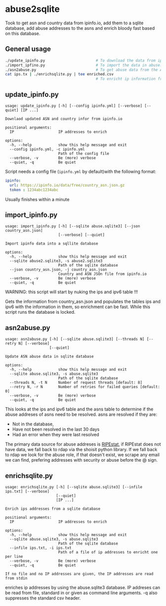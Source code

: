 abuse2sqlite
============

Took to get asn and country data from ipinfo.io, add them to a sqlite database, add abuse addresses to the asns and enrich bloody fast based on this database.

General usage
-------------

```sh
./update_ipinfo.py                       # To download the data from ipinfo.io
./import_ipfino.py                       # To import the data in abuse.sqlite3
./asn2abuse.py                           # To get abuse data from the ASNs into the DB
cat ips.tx | ./enrichsqlite.py | tee enriched.csv
                                         # To enricht ip information from a file to a csv
```

update_ipinfo.py
----------------

```
usage: update_ipinfo.py [-h] [--config ipinfo.yml] [--verbose] [--quiet] [IP ...]

Downlaod updated ASN and country infor from ipinfo.io

positional arguments:
  IP                    IP addresses to enrich

options:
  -h, --help            show this help message and exit
  --config ipinfo.yml, -c ipinfo.yml
                        Path of the config file
  --verbose, -v         Be (more) verbose
  --quiet, -q           Be quiet
```

Script needs a config file (`ipinfo.yml` by default)with the following format:
```yml
ipinfo:
  url: https://ipinfo.io/data/free/country_asn.json.gz
  token : 1234abc1234abc
```

Usually finishes within a minute

import_ipinfo.py
----------------

```
usage: import_ipinfo.py [-h] [--sqlite abuse.sqlite3] [--json country_asn.json]
                        [--verbose] [--quiet]

Import ipinfo data into a sqllite database

options:
  -h, --help            show this help message and exit
  --sqlite abuse2.sqlite3, -s abuse2.sqlite3
                        Path of the sqlite database
  --json country_asn.json, -j country_asn.json
                        Country and ASN JSOn file from ipinfo.io
  --verbose, -v         Be (more) verbose
  --quiet, -q           Be quiet
```

WARNING: this script will start by nuking the ips and ipv6 table !!!

Gets the information from country_asn.json and populates the tables ips and ipv6 with the information in them, so enrichment can be fast. While this script runs the database is locked. 

asn2abuse.py
------------

```
usage: asn2abuse.py [-h] [--sqlite abuse.sqlite3] [--threads N] [--retry N] [--verbose]
                    [--quiet]

Update ASN abuse data in sqlite database

options:
  -h, --help            show this help message and exit
  --sqlite abuse.sqlite3, -s abuse.sqlite3
                        Path of the sqlite database
  --threads N, -t N     Number of request threads [default: 8]
  --retry N, -r N       Number of retries for failed queries [default: 0]
  --verbose, -v         Be (more) verbose
  --quiet, -q           Be quiet
```

This looks at the ips and ipv6 table and the asns table to determine if the abuse addreses of asns need to be resolved. asns are resolved if they are:
* Not in the database,
* Have not been resolved in the last 30 days
* Had an error when they were last resolved

The primary data source for abuse addreses is [RIPEstat](https://stat.ripe.net/), if RIPEstat does not have data, we fall back to rdap via the shoisit python library. If we fall back to rdap we look for the abuse role, if that doesn't exist, we scrape any email we can find, prefering addresses with security or abuse before the @ sign.

enrichsqlite.py
---------------

```
usage: enrichsqlite.py [-h] [--sqlite abuse.sqlite3] [--infile ips.txt] [--verbose]
                       [--quiet]
                       [IP ...]

Enrich ips addresses from a sqlite database

positional arguments:
  IP                    IP addresses to enrich

options:
  -h, --help            show this help message and exit
  --sqlite abuse.sqlite3, -s abuse.sqlite3
                        Path of the sqlite database
  --infile ips.txt, -i ips.txt
                        Path of a file of ip addresses to enricht one per line
  --verbose, -v         Be (more) verbose
  --quiet, -q           Be quiet

If no file and no IP addresses are given, the IP addresses are read from stdin
```

enriches ip addresses by using the abuse.sqlite3 database. IP addreses can be read from file, standard in or given as command line arguments. -q also suppresses the standard csv header.
